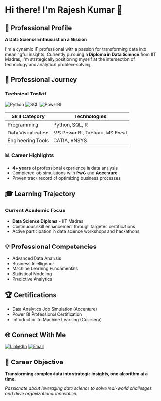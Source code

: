 # Hi there! I'm Rajesh Kumar 👋

## 🌟 Professional Profile

**A Data Science Enthusiast on a Mission**

I'm a dynamic IT professional with a passion for transforming data into meaningful insights. Currently pursuing a **Diploma in Data Science** from IIT Madras, I'm strategically positioning myself at the intersection of technology and analytical problem-solving.

## 🚀 Professional Journey

### Technical Toolkit

![Python](https://img.shields.io/badge/Python-Intermediate-green)
![SQL](https://img.shields.io/badge/SQL-Intermediate-blue)
![PowerBI](https://img.shields.io/badge/PowerBI-Certified-yellow)

| Skill Category | Technologies |
|---------------|--------------|
| Programming | Python, SQL, R |
| Data Visualization | MS Power BI, Tableau, MS Excel |
| Engineering Tools | CATIA, ANSYS |

### 📊 Career Highlights

- **4+ years** of professional experience in data analysis
- Completed job simulations with **PwC** and **Accenture**
- Proven track record of optimizing business processes

## 🎓 Learning Trajectory

### Current Academic Focus
- **Data Science Diploma** - IIT Madras
- Continuous skill enhancement through targeted certifications
- Active participation in data science workshops and hackathons

## 💡 Professional Competencies

- Advanced Data Analysis
- Business Intelligence
- Machine Learning Fundamentals
- Statistical Modeling
- Predictive Analytics

## 🏆 Certifications

- Data Analytics Job Simulation (Accenture)
- Power BI Professional Certification
- Introduction to Machine Learning (Coursera)

## 🌐 Connect With Me

[![LinkedIn](https://img.shields.io/badge/LinkedIn-Blue?logo=linkedin)](https://www.linkedin.com/in/rkd94)
[![Email](https://img.shields.io/badge/Email-Contact-red)](mailto:kumarrajeshdangi@gmail.com)

## 🎯 Career Objective

**Transforming complex data into strategic insights, one algorithm at a time.**

*Passionate about leveraging data science to solve real-world challenges and drive organizational innovation.*
